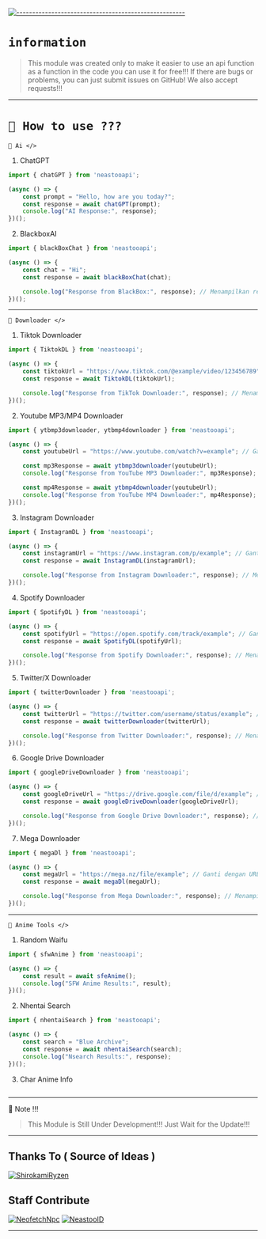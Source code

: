 [![-----------------------------------------------------](https://raw.githubusercontent.com/andreasbm/readme/master/assets/lines/colored.png)](#table-of-contents)

# `information`
> This module was created only to make it easier to use an api function as a function in the code
> you can use it for free!!!
> If there are bugs or problems, you can just submit issues on GitHub! We also accept requests!!!   

---------

# `📍 How to use ???`

`📌 Ai </>`

1. ChatGPT
```js
import { chatGPT } from 'neastooapi';

(async () => {
    const prompt = "Hello, how are you today?";
    const response = await chatGPT(prompt);
    console.log("AI Response:", response);
})();
```

2. BlackboxAI
```js
import { blackBoxChat } from 'neastooapi';

(async () => {
    const chat = "Hi";
    const response = await blackBoxChat(chat);

    console.log("Response from BlackBox:", response); // Menampilkan respons di log terminal
})();
```

---------

`📌 Downloader </>`

1. Tiktok Downloader
```js
import { TiktokDL } from 'neastooapi';

(async () => {
    const tiktokUrl = "https://www.tiktok.com/@example/video/123456789"; // Ganti dengan URL TikTok asli
    const response = await TiktokDL(tiktokUrl);

    console.log("Response from TikTok Downloader:", response); // Menampilkan respons di log terminal
})();
```

2. Youtube MP3/MP4 Downloader
```js
import { ytbmp3downloader, ytbmp4downloader } from 'neastooapi';

(async () => {
    const youtubeUrl = "https://www.youtube.com/watch?v=example"; // Ganti dengan URL YouTube asli

    const mp3Response = await ytbmp3downloader(youtubeUrl);
    console.log("Response from YouTube MP3 Downloader:", mp3Response);

    const mp4Response = await ytbmp4downloader(youtubeUrl);
    console.log("Response from YouTube MP4 Downloader:", mp4Response);
})();
```

3. Instagram Downloader
```js
import { InstagramDL } from 'neastooapi';

(async () => {
    const instagramUrl = "https://www.instagram.com/p/example"; // Ganti dengan URL Instagram asli
    const response = await InstagramDL(instagramUrl);

    console.log("Response from Instagram Downloader:", response); // Menampilkan respons di log terminal
})();
```

4. Spotify Downloader
```js
import { SpotifyDL } from 'neastooapi';

(async () => {
    const spotifyUrl = "https://open.spotify.com/track/example"; // Ganti dengan URL Spotify asli
    const response = await SpotifyDL(spotifyUrl);

    console.log("Response from Spotify Downloader:", response); // Menampilkan respons di log terminal
})();
```

5. Twitter/X Downloader
```js
import { twitterDownloader } from 'neastooapi';

(async () => {
    const twitterUrl = "https://twitter.com/username/status/example"; // Ganti dengan URL Twitter asli
    const response = await twitterDownloader(twitterUrl);

    console.log("Response from Twitter Downloader:", response); // Menampilkan respons di log terminal
})();
```

6. Google Drive Downloader
```js
import { googleDriveDownloader } from 'neastooapi';

(async () => {
    const googleDriveUrl = "https://drive.google.com/file/d/example"; // Ganti dengan URL Google Drive asli
    const response = await googleDriveDownloader(googleDriveUrl);

    console.log("Response from Google Drive Downloader:", response); // Menampilkan respons di log terminal
})();
```

7. Mega Downloader
```js
import { megaDl } from 'neastooapi';

(async () => {
    const megaUrl = "https://mega.nz/file/example"; // Ganti dengan URL Mega asli
    const response = await megaDl(megaUrl);

    console.log("Response from Mega Downloader:", response); // Menampilkan respons di log terminal
})();
```

---------

`📌 Anime Tools </>`
1. Random Waifu
```js
import { sfwAnime } from 'neastooapi';

(async () => {
    const result = await sfeAnime();
    console.log("SFW Anime Results:", result);
})();
```

2. Nhentai Search
```js
import { nhentaiSearch } from 'neastooapi';

(async () => {
    const search = "Blue Archive";
    const response = await nhentaiSearch(search);
    console.log("Nsearch Results:", response);
})();
```

3. Char Anime Info
```js
```

---------

🛑 Note !!!
> This Module is Still Under Development!!! Just Wait for the Update!!!

---------

## Thanks To ( Source of Ideas )
[![ShirokamiRyzen](https://github.com/ShirokamiRyzen.png?size=100)](https://github.com/ShirokamiRyzen)

## Staff Contribute
[![NeofetchNpc](https://github.com/NeofetchNpc.png?size=100)](https://github.com/NeofetchNpc)
[![NeastooID](https://github.com/NeeasTooID.png?size=100)](https://github.com/NeeasTooID)

---------
